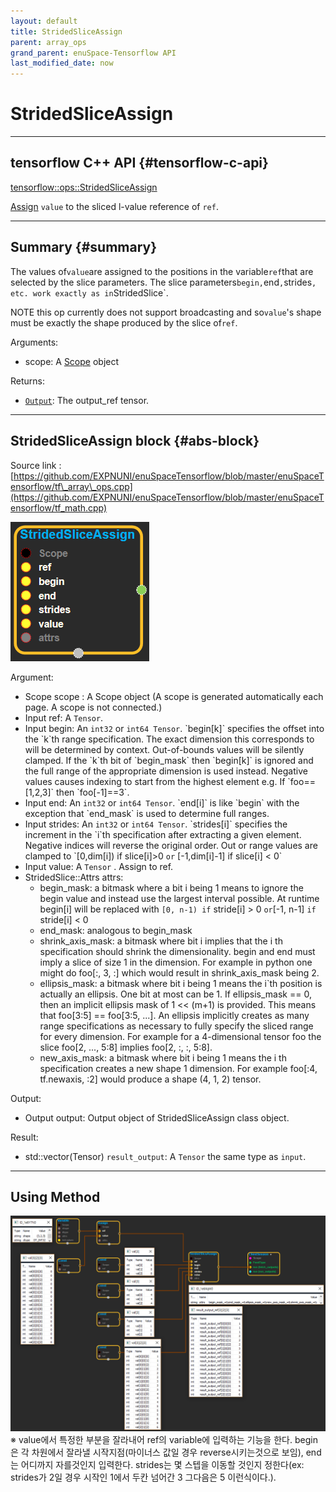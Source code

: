 ```yaml
--- 
layout: default 
title: StridedSliceAssign 
parent: array_ops 
grand_parent: enuSpace-Tensorflow API 
last_modified_date: now 
--- 
```


# StridedSliceAssign

---

## tensorflow C++ API {#tensorflow-c-api}

[tensorflow::ops::StridedSliceAssign](https://www.tensorflow.org/api_docs/cc/class/tensorflow/ops/strided-slice-assign.html)

[Assign](https://www.tensorflow.org/api_docs/cc/class/tensorflow/ops/assign.html#classtensorflow_1_1ops_1_1_assign) `value` to the sliced l-value reference of `ref`.

---

## Summary {#summary}

The values of`value`are assigned to the positions in the variable`ref`that are selected by the slice parameters. The slice parameters`begin,`end`,`strides`, etc. work exactly as in`StridedSlice\`.

NOTE this op currently does not support broadcasting and so`value`'s shape must be exactly the shape produced by the slice of`ref`.

Arguments:

* scope: A [Scope](https://www.tensorflow.org/api_docs/cc/class/tensorflow/scope.html#classtensorflow_1_1_scope) object

Returns:

* [`Output`](https://www.tensorflow.org/api_docs/cc/class/tensorflow/output.html#classtensorflow_1_1_output): The output\_ref tensor.

---

## StridedSliceAssign block {#abs-block}

Source link :[https://github.com/EXPNUNI/enuSpaceTensorflow/blob/master/enuSpaceTensorflow/tf\_array\_ops.cpp](https://github.com/EXPNUNI/enuSpaceTensorflow/blob/master/enuSpaceTensorflow/tf_math.cpp)

![](../assets/array_ops/stridedsliceassign1.png)

Argument:

* Scope scope : A Scope object \(A scope is generated automatically each page. A scope is not connected.\)
* Input ref: A `Tensor`.
* Input begin: An `int32` or `int64 Tensor`. \`begin\[k\]\` specifies the offset into the \`k\`th range specification. The exact dimension this corresponds to will be determined by context. Out-of-bounds values will be silently clamped. If the \`k\`th bit of \`begin\_mask\` then \`begin\[k\]\` is ignored and the full range of the appropriate dimension is used instead. Negative values causes indexing to start from the highest element e.g. If \`foo==\[1,2,3\]\` then \`foo\[-1\]==3\`.
* Input end: An `int32` or `int64 Tensor`. \`end\[i\]\` is like \`begin\` with the exception that \`end\_mask\` is used to determine full ranges.
* Input strides: An `int32` or `int64 Tensor`. \`strides\[i\]\` specifies the increment in the \`i\`th specification after extracting a given element. Negative indices will reverse the original order. Out or range values are clamped to \`\[0,dim\[i\]\) if slice\[i\]&gt;0 `or` \[-1,dim\[i\]-1\] if slice\[i\] &lt; 0\`
* Input value: A `Tensor` . Assign to ref.
* StridedSlice::Attrs attrs:
  * begin\_mask: a bitmask where a bit i being 1 means to ignore the begin value and instead use the largest interval possible. At runtime begin\[i\] will be replaced with `[0, n-1) if` stride\[i\] &gt; 0 `or`\[-1, n-1\] `if` stride\[i\] &lt; 0
  * end\_mask: analogous to begin\_mask
  * shrink\_axis\_mask: a bitmask where bit i implies that the i th specification should shrink the dimensionality. begin and end must imply a slice of size 1 in the dimension. For example in python one might do foo\[:, 3, :\] which would result in shrink\_axis\_mask being 2.
  * ellipsis\_mask: a bitmask where bit i being 1 means the i\`th position is actually an ellipsis. One bit at most can be 1. If ellipsis\_mask == 0, then an implicit ellipsis mask of 1 &lt;&lt; \(m+1\) is provided. This means that foo\[3:5\] == foo\[3:5, ...\]. An ellipsis implicitly creates as many range specifications as necessary to fully specify the sliced range for every dimension. For example for a 4-dimensional tensor foo the slice foo\[2, ..., 5:8\] implies foo\[2, :, :, 5:8\].
  * new\_axis\_mask: a bitmask where bit i being 1 means the i th specification creates a new shape 1 dimension. For example foo\[:4, tf.newaxis, :2\] would produce a shape \(4, 1, 2\) tensor.

Output:

* Output output: Output object of StridedSliceAssign class object.

Result:

* std::vector\(Tensor\) `result_output`: A `Tensor` the same type as `input`.

---

## Using Method

![](../assets/array_ops/stridedsliceassign2.png)※ value에서 특정한 부분을 잘라내어 ref의 variable에 입력하는 기능을 한다. begin은 각 차원에서 잘라낼 시작지점\(마이너스 값일 경우 reverse시키는것으로 보임\), end는 어디까지 자를것인지 입력한다. strides는 몇 스텝을 이동할 것인지 정한다\(ex: strides가 2일 경우 시작인 1에서 두칸 넘어간 3 그다음은 5 이런식이다.\).

